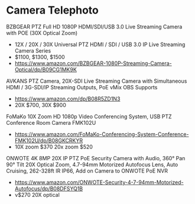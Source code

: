 # Camera Telephoto

BZBGEAR PTZ Full HD 1080P HDMI/SDI/USB 3.0 Live Streaming Camera with POE (30X Optical Zoom)
* 12X / 20X / 30X Universal PTZ HDMI / SDI / USB 3.0 IP Live Streaming Camera Series
* $1100, $1300, $1500
* https://www.amazon.com/BZBGEAR-1080P-Streaming-Camera-Optical/dp/B09CG1MK9K

AVKANS PTZ Camera, 20X-SDI Live Streaming Camera with Simultaneous HDMI / 3G-SDI/IP Streaming Outputs, PoE vMix OBS Supports
* https://www.amazon.com/dp/B08R5ZD1N3
* 20X $700, 30X $900

FoMaKo 10X Zoom HD 1080p Video Conferencing System, USB PTZ Conference Room Camera FMK102U
* https://www.amazon.com/FoMaKo-Conferencing-System-Conference-FMK102U/dp/B08GKCRKYR
* 10X zoom $370 20x zoom $520

ONWOTE 4K 8MP 20X IP PTZ PoE Security Camera with Audio, 360° Pan 90° Tilt 20X Optical Zoom, 4.7-94mm Motorized Autofocus Lens, Auto Cruising, 262-328ft IR IP66, Add on Camera to ONWOTE PoE NVR
* https://www.amazon.com/ONWOTE-Security-4-7-94mm-Motorized-Autofocus/dp/B08DFSYQ1B
* v$270 20X optical

